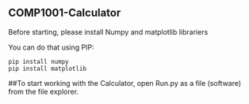 ## COMP1001-Calculator

Before starting, please install
Numpy and matplotlib librariers

You can do that using PIP:

```
pip install numpy
pip install matplotlib
```
##To start working with the Calculator, open Run.py as a file (software) from the file explorer.
